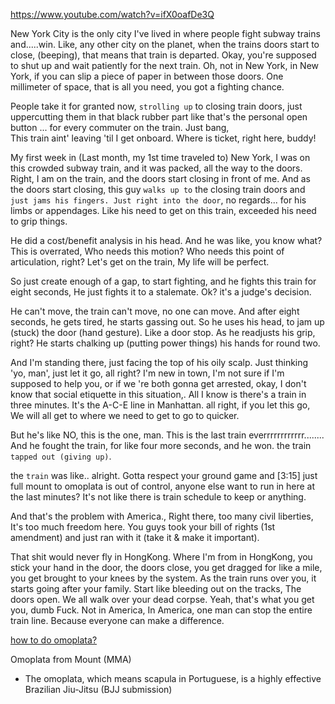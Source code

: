https://www.youtube.com/watch?v=ifX0oafDe3Q

New York City is the only city I've lived in where people fight subway trains and.....win.
Like, any other city on the planet, when the trains doors start to close, (beeping), that means that train is departed. Okay, you're supposed to 
shut up and wait patiently for the next train. 
Oh, not in New York, in New York, if you can slip a piece of paper in between those doors. One millimeter of space, that is all you need, you got 
a fighting chance. 

People take it for granted now, `strolling up` to closing train doors, just uppercutting them in that black rubber part like 
that's the personal open button ... for every commuter on the train.  Just bang,  
This train aint' leaving 'til I get onboard.  Where is ticket, right here, buddy!

My first week in (Last month, my 1st time traveled to) New York, I was on this crowded subway train, and it was packed, all the way to the doors.
Right, I am on the train, and the doors start closing in front of me. And as the doors start closing,
this guy `walks up to` the closing train doors and `just jams his fingers. Just right into the door`, no regards... for his limbs or appendages. 
Like his need to get on this train, exceeded his need to grip things.

He did a cost/benefit analysis in his head. And he was like, you know what? This is overrated, Who needs this motion? Who needs this point of 
articulation, right? Let's get on the train, My life will be perfect. 

So just create enough of a gap,  to start fighting, and he fights this 
train for eight seconds, He just fights it to a stalemate. Ok? it's a judge's decision. 

He can't move, the train can't move, no one can move. And after eight seconds, he gets tired, he starts gassing out. So he uses his head, to 
jam up (stuck) the door (hand gesture). Like a door stop. As he readjusts his grip, right? He starts chalking up (putting power things) his 
hands for round two.

And I'm standing there, just facing the top of his oily scalp. 
Just thinking 'yo, man', just let it go, all right?  I'm new in town, I'm not sure if I'm supposed to help you, 
or if we 're both gonna get arrested, okay, I don't know that social etiquette in this situation,. 
All I know is there's a train in three minutes. 
It's the A-C-E line in Manhattan. all right, if you let this go, We will all get to where we need to get to go to quicker. 

But he's like NO, this is the one, man. This is the last train everrrrrrrrrrrr........ 
And he fought the train, for like four more seconds, and he won. the train `tapped out (giving up)`. 

the `train` was like.. alright. Gotta respect your ground game and [3:15] just full mount to omoplata is out of control, anyone else want to run in here 
at the last minutes? It's not like there is train schedule to keep or anything. 

And that's the problem with America.,  Right there, too many civil liberties, 
It's too much freedom here. You guys took your bill of rights (1st amendment) and just ran with it (take it & make it important). 

That shit would never fly in HongKong. Where I'm from in HongKong, you stick your hand in the door, the doors close, you get dragged for like a mile,
you get brought to your knees by the system. As the train runs over you, it starts going after your family. Start like bleeding out on the tracks, The
doors open. We all walk over your dead corpse. Yeah, that's what you get you, dumb Fuck. 
Not in America, In America, one man can stop the entire train line. Because everyone can make a difference. 


[how to do omoplata?](https://www.youtube.com/watch?v=LVy4tGv5Fk4)

Omoplata from Mount (MMA)
- The omoplata, which means scapula in Portuguese, is a highly effective Brazilian Jiu-Jitsu (BJJ submission)


